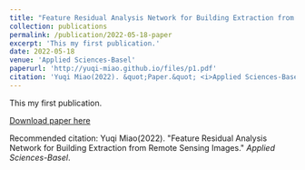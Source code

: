 ```yaml
---
title: "Feature Residual Analysis Network for Building Extraction from Remote Sensing Images"
collection: publications
permalink: /publication/2022-05-18-paper
excerpt: 'This my first publication.'
date: 2022-05-18
venue: 'Applied Sciences-Basel'
paperurl: 'http://yuqi-miao.github.io/files/p1.pdf'
citation: 'Yuqi Miao(2022). &quot;Paper.&quot; <i>Applied Sciences-Basel</i>.'
---
```

This my first publication.

[Download paper here](http://yuqi-miao.github.io/files/p1.pdf)

Recommended citation: Yuqi Miao(2022). "Feature Residual Analysis Network for Building Extraction from Remote Sensing Images." <i>Applied Sciences-Basel</i>. 
